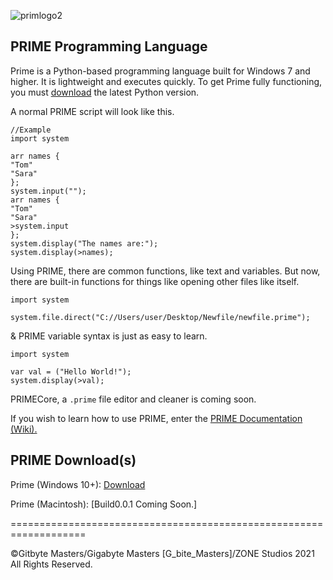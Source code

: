 ![primlogo2](https://user-images.githubusercontent.com/76265961/135762611-629fd6aa-c110-4eb2-8a05-6a57bc055f1e.PNG)

## PRIME Programming Language
Prime is a Python-based programming language built for Windows 7 and higher. It is lightweight and executes quickly. To get Prime fully functioning, you must [download](https://www.python.org/downloads/) the latest Python version.


A normal PRIME script will look like this.
```
//Example
import system

arr names {
"Tom"
"Sara"
};
system.input("");
arr names {
"Tom"
"Sara"
>system.input
};
system.display("The names are:");
system.display(>names);
```

Using PRIME, there are common functions, like text and variables. But now, there are built-in functions for things like opening other files like itself.
```
import system

system.file.direct("C://Users/user/Desktop/Newfile/newfile.prime");
```
& PRIME variable syntax is just as easy to learn.
```
import system

var val = ("Hello World!");
system.display(>val);
```

PRIMECore, a `.prime` file editor and cleaner is coming soon.

If you wish to learn how to use PRIME, enter the [PRIME Documentation (Wiki).](https://github.com/GitbyteMaster/PRIME-Lang/wiki)

## PRIME Download(s)
Prime (Windows 10+): [Download](https://github.com/GitbyteMaster/PRIME-Lang/raw/main/PRIME.zip)

Prime (Macintosh): [Build0.0.1 Coming Soon.]

===================================================================

©Gitbyte Masters/Gigabyte Masters [G_bite_Masters]/ZONE Studios 2021 All Rights Reserved.
